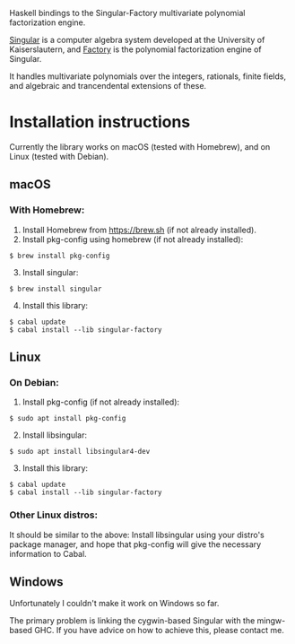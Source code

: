 
Haskell bindings to the Singular-Factory multivariate polynomial factorization engine.

[Singular](https://www.singular.uni-kl.de/) is a computer algebra system developed at 
the University of Kaiserslautern, and [Factory](https://www.singular.uni-kl.de/dox/html/factory_page.html)
is the polynomial factorization engine of Singular.

It handles multivariate polynomials over the integers, rationals, finite fields, and
algebraic and trancendental extensions of these. 


Installation instructions
=========================

Currently the library works on macOS (tested with Homebrew), and on Linux (tested with Debian).


macOS 
------

### With Homebrew:

1. Install Homebrew from https://brew.sh (if not already installed).
2. Install pkg-config using homebrew (if not already installed):
```
$ brew install pkg-config
```
3. Install singular:  
```    
$ brew install singular
```
4. Install this library:
```    
$ cabal update
$ cabal install --lib singular-factory
```    

Linux
-----

### On Debian:

1. Install pkg-config (if not already installed): 
```
$ sudo apt install pkg-config
```
2. Install libsingular:
```   
$ sudo apt install libsingular4-dev
```
3. Install this library:
```
$ cabal update
$ cabal install --lib singular-factory
```

### Other Linux distros:

It should be similar to the above: Install libsingular using your distro's package
manager, and hope that pkg-config will give the necessary information to Cabal.


Windows
-------

Unfortunately I couldn't make it work on Windows so far.

The primary problem is linking the cygwin-based Singular with the mingw-based GHC.
If you have advice on how to achieve this, please contact me.

